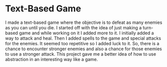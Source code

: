 # Text-Based Game
I made a text-based game where the objective is to defeat as many enemies as you can until you die. I started off with the idea of just making a turn-based game and while working on it I added more to it. I initially added a way to attack and heal. Then I added spells to the game and special attacks for the enemies. It seemed too repetitive so I added luck to it. So, there is a chance to encounter stronger enemies and also a chance for those enemies to use a stronger attack. This project gave me a better idea of how to use abstraction in an interesting way like a game.
 
